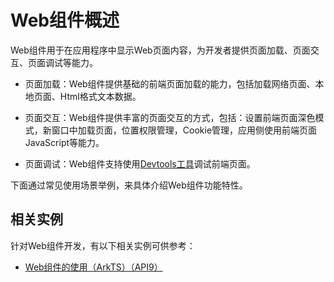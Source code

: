 # Web组件概述


Web组件用于在应用程序中显示Web页面内容，为开发者提供页面加载、页面交互、页面调试等能力。


- 页面加载：Web组件提供基础的前端页面加载的能力，包括加载网络页面、本地页面、Html格式文本数据。

- 页面交互：Web组件提供丰富的页面交互的方式，包括：设置前端页面深色模式，新窗口中加载页面，位置权限管理，Cookie管理，应用侧使用前端页面JavaScript等能力。

- 页面调试：Web组件支持使用[Devtools工具](web-debugging-with-devtools.md)调试前端页面。


下面通过常见使用场景举例，来具体介绍Web组件功能特性。


## 相关实例

针对Web组件开发，有以下相关实例可供参考：

- [Web组件的使用（ArkTS）（API9）](https://gitee.com/openharmony/codelabs/tree/master/ETSUI/WebCookie)